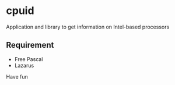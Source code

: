 # cpuid
Application and library to get information on Intel-based processors

## Requirement
- Free Pascal
- Lazarus

Have fun

